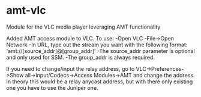 # amt-vlc
Module for the VLC media player leveraging AMT functionality

Added AMT access module to VLC. To use:
-Open VLC
-File->Open Network
-In URL, type out the stream you want with the following format: 'amt://[source_addr]@[group_addr]'
  -The source_addr parameter is optional and only used for SSM.
  -The group_addr is always required.
  
If you need to change/input the relay address, go to VLC->Preferences->Show all->Input/Codecs->Access Modules->AMT and change the address. In theory this would be a relay anycast address, but with there only existing one you have to use the Juniper one.
